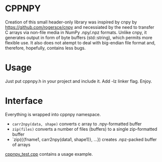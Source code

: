 # CPPNPY
Creation of this small header-only library was inspired by cnpy by https://github.com/rogersce/cnpy
and necessiated by the need to transfer C arrays via non-file media in NumPy .npy/.npz formats.
Unlike cnpy, it generates output in form of byte buffers (std::string), which permits more flexible use.
It also does not atempt to deal with big-endian file format and, therefore, hopefully, contains less bugs.

# Usage
Just put cppnpy.h in your project and include it. Add -lz linker flag. Enjoy.

# Interface
Everything is wrapped into cppnpy namespace.

- `carr2npy(data, shape)` converts c array to .npy-formatted buffer
- `zip(files)` converts a number of files (buffers) to a single zip-formatted buffer
- `zip({{fname1, carr2npy(data1, shape1)}, ...}) creates .npz-packed buffer of arrays

[cppnpy_test.cpp](cppnpy_test.cpp) contains a usage example.
